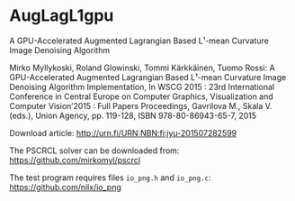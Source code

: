 # AugLagL1gpu

A GPU-Accelerated Augmented Lagrangian Based L¹-mean Curvature Image Denoising Algorithm

Mirko Myllykoski, Roland Glowinski, Tommi Kärkkäinen, Tuomo Rossi: A GPU-Accelerated Augmented Lagrangian Based L¹-mean Curvature Image Denoising Algorithm Implementation, In WSCG 2015 : 23rd International Conference in Central Europe on Computer Graphics, Visualization and Computer Vision’2015 : Full Papers Proceedings, Gavrilova M., Skala V. (eds.), Union Agency, pp. 119-128, ISBN 978-80-86943-65-7, 2015

Download article: http://urn.fi/URN:NBN:fi:jyu-201507282599

The PSCRCL solver can be downloaded from: https://github.com/mirkomyl/pscrcl

The test program requires files `io_png.h` and `io_png.c`: https://github.com/nilx/io_png
